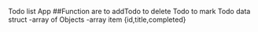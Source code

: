 Todo list App
##Function are
to addTodo
to delete  Todo
to mark Todo
data struct
-array of Objects
-array item {id,title,completed}
